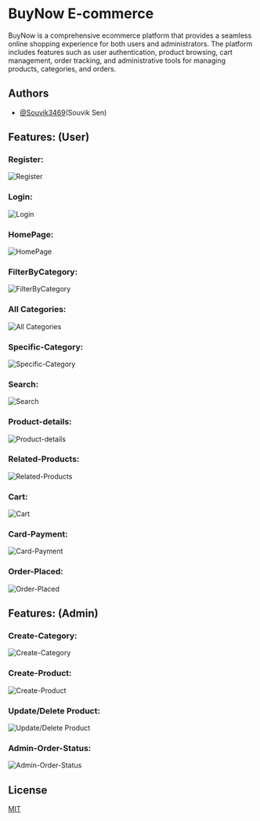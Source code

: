 
# BuyNow   E-commerce

BuyNow is a comprehensive ecommerce platform that provides a seamless online shopping experience for both users and administrators. The platform includes features such as user authentication, product browsing, cart management, order tracking, and administrative tools for managing products, categories, and orders.

## Authors

- [@Souvik3469](https://github.com/Souvik3469)(Souvik Sen)

## Features: (User)

### Register:
![Register](https://github.com/Souvik3469/BuyNow/blob/main/frontend/public/img/register.png)

### Login:
![Login](https://github.com/Souvik3469/BuyNow/blob/main/frontend/public/img/login.png)

### HomePage:
![HomePage](https://github.com/Souvik3469/BuyNow/blob/main/frontend/public/img/home.png)

### FilterByCategory:
![FilterByCategory](https://github.com/Souvik3469/BuyNow/blob/main/frontend/public/img/filterbycategory.png)

### All Categories:
![All Categories](https://github.com/Souvik3469/BuyNow/blob/main/frontend/public/img/allcategories.png)

### Specific-Category:
![Specific-Category](https://github.com/Souvik3469/BuyNow/blob/main/frontend/public/img/specific-category.png)

### Search:
![Search](https://github.com/Souvik3469/BuyNow/blob/main/frontend/public/img/Search.png)

### Product-details:
![Product-details](https://github.com/Souvik3469/BuyNow/blob/main/frontend/public/img/product-details.png)

### Related-Products:
![Related-Products](https://github.com/Souvik3469/BuyNow/blob/main/frontend/public/img/related-products.png)

### Cart:
![Cart](https://github.com/Souvik3469/BuyNow/blob/main/frontend/public/img/cart.png)

### Card-Payment:
![Card-Payment](https://github.com/Souvik3469/BuyNow/blob/main/frontend/public/img/card-payment.png)

### Order-Placed:
![Order-Placed](https://github.com/Souvik3469/BuyNow/blob/main/frontend/public/img/orderplced.png)

## Features: (Admin)

### Create-Category:
![Create-Category](https://github.com/Souvik3469/BuyNow/blob/main/frontend/public/img/createcategory.png)

### Create-Product:
![Create-Product](https://github.com/Souvik3469/BuyNow/blob/main/frontend/public/img/createproduct.png)

### Update/Delete Product:
![Update/Delete Product](https://github.com/Souvik3469/BuyNow/blob/main/frontend/public/img/updatedelete-product.png)

### Admin-Order-Status:
![Admin-Order-Status](https://github.com/Souvik3469/BuyNow/blob/main/frontend/public/img/adminorderstatus.png)

## License

[MIT](https://choosealicense.com/licenses/mit/)

